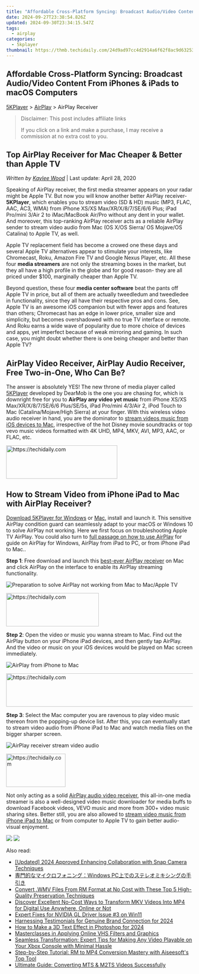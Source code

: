 ```yaml
---
title: "Affordable Cross-Platform Syncing: Broadcast Audio/Video Content From iPhones & iPads to macOS Computers"
date: 2024-09-27T23:38:54.826Z
updated: 2024-09-30T23:34:15.547Z
tags:
  - airplay
categories:
  - 5kplayer
thumbnail: https://thmb.techidaily.com/24d9ad97cc4d2914a6f62f8ac9d6325300e284842ea91d53be138fc17a246961.jpg
---
```


## Affordable Cross-Platform Syncing: Broadcast Audio/Video Content From iPhones & iPads to macOS Computers

[5KPlayer](https://tools.techidaily.com/5kplayer/products/) \> [AirPlay](https://tools.techidaily.com/5kplayer/airplay/) \> AirPlay Receiver

>  Disclaimer: This post includes affiliate links
>
>  If you click on a link and make a purchase, I may receive a commission at no extra cost to you.
>

## Top AirPlay Receiver for Mac Cheaper & Better than Apple TV

 _Written by [Kaylee Wood](https://www.quora.com/profile/Amanda-Hu-21)_ | Last update: April 28, 2020

Speaking of AirPlay receiver, the first media streamer appears on your radar might be Apple TV. But now you will know another better AirPlay receiver-**5KPlayer**, which enables you to stream video (SD & HD) music (MP3, FLAC, AAC, AC3, WMA) from iPhone XS/XS Max/XR/X/8/7/SE/6/6 Plus; iPad Pro/mini 3/Air 2 to iMac/MacBook Air/Pro without any dent in your wallet. And moreover, this top-ranking AirPlay receiver acts as a reliable AirPlay sender to stream video audio from Mac (OS X/OS Sierra/ OS Mojave/OS Catalina) to Apple TV, as well. 

Apple TV replacement field has become a crowed one these days and several Apple TV alternatives appear to stimulate your interests, like Chromecast, Roku, Amazon Fire TV and Google Nexus Player, etc. All these four **media streamers** are not only the streaming boxes in the market, but they all have a high profile in the globe and for good reason- they are all priced under $100, marginally cheaper than Apple TV.

Beyond question, these four **media center software** beat the pants off Apple TV in price, but all of them are actually tweedledum and tweedledee in functionality, since they all have their respective pros and cons. See, Apple TV is an awesome iOS companion but with fewer apps and features than others; Chromecast has an edge in lower price, smaller size and simplicity, but becomes overshadowed with no true TV interface or remote. And Roku earns a wide wave of popularity due to more choice of devices and apps, yet imperfect because of weak mirroring and gaming. In such case, you might doubt whether there is one being cheaper and better than Apple TV? 

## AirPlay Video Receiver, AirPlay Audio Receiver, Free Two-in-One, Who Can Be?

The answer is absolutely YES! The new throne of media player called [5KPlayer](https://tools.techidaily.com/5kplayer/products/) developed by DearMob is the one you are chasing for, which is downright free for you to **AirPlay any video yet music** from iPhone XS/XS Max/XR/X/8/7/SE/6/6 Plus/SE/5s, iPad Pro/mini 4/3/Air 2, iPod Touch to Mac (Catalina/Mojave/High Sierra) at your finger. With this wireless video audio receiver in hand, you are the dominator to [stream videos music from iOS devices to Mac](https://tools.techidaily.com/5kplayer/airplay/), irrespective of the hot Disney movie soundtracks or top vevo music videos formatted with 4K UHD, MP4, MKV, AVI, MP3, AAC, or FLAC, etc.

<!-- affiliate ads begin -->
<a href="https://aligracehair.sjv.io/c/5597632/1886069/19272" target="_top" id="1886069">
  <img src="//a.impactradius-go.com/display-ad/19272-1886069" border="0" alt="https://techidaily.com" width="300" height="90"/>
</a>
<img height="0" width="0" src="https://aligracehair.sjv.io/i/5597632/1886069/19272" style="position:absolute;visibility:hidden;" border="0" />
<!-- affiliate ads end -->

## How to Stream Video from iPhone iPad to Mac with AirPlay Receiver?

[Download 5KPlayer for Windows](https://tools.techidaily.com/5kplayer/products/) or [Mac](https://tools.techidaily.com/5kplayer/products/), install and launch it. This sensitive AirPlay condition guard can seamlessly adapt to your macOS or Windows 10 to solve AirPlay not working. Here we first focus on troubleshooting Apple TV AirPlay. You could also turn to [full passage on how to use AirPlay](https://tools.techidaily.com/5kplayer/airplay/) for guide on AirPlay for Windows, AirPlay from iPad to PC, or from iPhone iPad to Mac..

**Step 1**: Free download and launch this [best-ever AirPlay receiver](https://tools.techidaily.com/5kplayer/airplay/) on Mac and click AirPlay on the interface to enable its AirPlay streaming functionality.

![Preparation to solve AirPlay not working from Mac to Mac/Apple TV](https://www.5kplayer.com/airplay/img/5k-airplay-xsy-airplay-with-win10-15021501.jpg) 

<!-- affiliate ads begin -->
<a href="https://aligracehair.sjv.io/c/5597632/2135412/19272" target="_top" id="2135412">
  <img src="//a.impactradius-go.com/display-ad/19272-2135412" border="0" alt="https://techidaily.com" width="250" height="90"/>
</a>
<img height="0" width="0" src="https://aligracehair.sjv.io/i/5597632/2135412/19272" style="position:absolute;visibility:hidden;" border="0" />
<!-- affiliate ads end -->

**Step 2**: Open the video or music you wanna stream to Mac. Find out the AirPlay button on your iPhone iPad devices, and then gently tap AirPlay. And the video or music on your iOS devices would be played on Mac screen immediately.

![AirPlay from iPhone to Mac](https://www.5kplayer.com/airplay/img/airplay-iphone.jpg) 

<!-- affiliate ads begin -->
<a href="https://ephamedtechinc.pxf.io/c/5597632/2136626/26400" target="_top" id="2136626">
  <img src="//a.impactradius-go.com/display-ad/26400-2136626" border="0" alt="https://techidaily.com" width="728" height="90"/>
</a>
<img height="0" width="0" src="https://ephamedtechinc.pxf.io/i/5597632/2136626/26400" style="position:absolute;visibility:hidden;" border="0" />
<!-- affiliate ads end -->

**Step 3**: Select the Mac computer you are ravenous to play video music thereon from the popping-up device list. After this, you can eventually start to stream video audio from iPhone iPad to Mac and watch media files on the bigger sharper screen.

![AirPlay receiver stream video audio](https://www.5kplayer.com/airplay/img/5kplayer-airplay-0120.jpg) 

<!-- affiliate ads begin -->
<a href="https://united.elfm.net/c/5597632/2139558/4704" target="_top" id="2139558">
  <img src="//a.impactradius-go.com/display-ad/4704-2139558" border="0" alt="https://techidaily.com" width="160" height="90"/>
</a>
<img height="0" width="0" src="https://united.elfm.net/i/5597632/2139558/4704" style="position:absolute;visibility:hidden;" border="0" />
<!-- affiliate ads end -->

Not only acting as a solid [AirPlay audio video receiver](https://tools.techidaily.com/5kplayer/airplay/), this all-in-one media streamer is also a well-designed video music downloader for media buffs to download Facebook videos, VEVO music and more from 300+ video music sharing sites. Better still, you are also allowed to [stream video music from iPhone iPad to Mac](https://tools.techidaily.com/5kplayer/airplay/) or from computer to Apple TV to gain better audio-visual enjoyment.

[![](https://www.5kplayer.com/airplay/../button/freedownwhitewin.png)](https://tools.techidaily.com/5kplayer/products/) [![](https://www.5kplayer.com/airplay/../button/freedownbackmac.png)](https://tools.techidaily.com/5kplayer/products/)

<ins class="adsbygoogle"
     style="display:block"
     data-ad-format="autorelaxed"
     data-ad-client="ca-pub-7571918770474297"
     data-ad-slot="1223367746"></ins>

<ins class="adsbygoogle"
     style="display:block"
     data-ad-client="ca-pub-7571918770474297"
     data-ad-slot="8358498916"
     data-ad-format="auto"
     data-full-width-responsive="true"></ins>

<span class="atpl-alsoreadstyle">Also read:</span>
<div><ul>
<li><a href="https://snapchat-videos.techidaily.com/updated-2024-approved-enhancing-collaboration-with-snap-camera-techniques/"><u>[Updated] 2024 Approved Enhancing Collaboration with Snap Camera Techniques</u></a></li>
<li><a href="https://discover-blog.techidaily.com/1726030623490-windows-pc/"><u>専門的なマイクロフォニング：Windows PC上でのステレオミキシングの手引き</u></a></li>
<li><a href="https://media-tips.techidaily.com/convert-wmv-files-from-rm-format-at-no-cost-with-these-top-5-high-quality-preservation-techniques/"><u>Convert .WMV Files From RM Format at No Cost with These Top 5 High-Quality Preservation Techniques</u></a></li>
<li><a href="https://media-tips.techidaily.com/discover-excellent-no-cost-ways-to-transform-mkv-videos-into-mp4-for-digital-use-anywhere-online-or-not/"><u>Discover Excellent No-Cost Ways to Transform MKV Videos Into MP4 for Digital Use Anywhere, Online or Not</u></a></li>
<li><a href="https://win11-tips.techidaily.com/expert-fixes-for-nvidia-gl-driver-issue-3-on-win11/"><u>Expert Fixes for NVIDIA GL Driver Issue #3 on Win11</u></a></li>
<li><a href="https://article-files.techidaily.com/harnessing-testimonials-for-genuine-brand-connection-for-2024/"><u>Harnessing Testimonials for Genuine Brand Connection for 2024</u></a></li>
<li><a href="https://fox-http.techidaily.com/how-to-make-a-3d-text-effect-in-photoshop-for-2024/"><u>How to Make a 3D Text Effect in Photoshop for 2024</u></a></li>
<li><a href="https://extra-information.techidaily.com/masterclasses-in-applying-online-vhs-filters-and-graphics/"><u>Masterclasses in Applying Online VHS Filters and Graphics</u></a></li>
<li><a href="https://media-tips.techidaily.com/seamless-transformation-expert-tips-for-making-any-video-playable-on-your-xbox-console-with-minimal-hassle/"><u>Seamless Transformation: Expert Tips for Making Any Video Playable on Your Xbox Console with Minimal Hassle</u></a></li>
<li><a href="https://media-tips.techidaily.com/step-by-step-tutorial-rm-to-mp4-conversion-mastery-with-aiseesofts-top-tool/"><u>Step-by-Step Tutorial: RM to MP4 Conversion Mastery with Aiseesoft's Top Tool</u></a></li>
<li><a href="https://media-tips.techidaily.com/ultimate-guide-converting-mts-and-m2ts-videos-successfully/"><u>Ultimate Guide: Converting MTS & M2TS Videos Successfully</u></a></li>
</ul></div>

